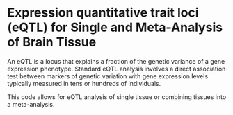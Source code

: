 # Expression quantitative trait loci (eQTL) for Single and Meta-Analysis of Brain Tissue 
       
An eQTL is a locus that explains a fraction of the genetic variance of a gene expression phenotype. Standard eQTL analysis involves a direct association test between markers of genetic variation with gene expression levels typically measured in tens or hundreds of individuals.            
       
This code allows for eQTL analysis of single tissue or combining tissues into a meta-analysis.                        
     
        
            
      
  
   
  
